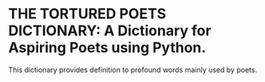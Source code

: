 # THE TORTURED POETS DICTIONARY: A Dictionary for Aspiring Poets using Python.
This dictionary provides definition to profound words mainly used by poets.
